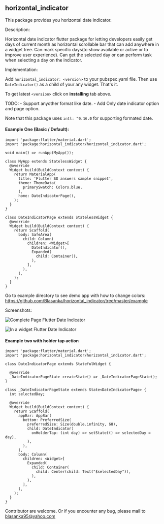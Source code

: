 ## horizontal_indicator

This package provides you horizontal date indicator.

Description:

Horizontal date indicator flutter package for letting developers easily get days of current month as horizontal scrollable bar that can add anywhere in a widget tree. Can mark specific days(to show available or active or to improve user experience). Can get the selected day or can perform task when selecting a day on the indicator.

Implementation:

Add `horizontal_indicator: <version>` to your pubspec.yaml file.
Then use `DateIndicator()` as a child of your any widget.
That's it.

To get latest `<version>` click on **installing** tab above.

TODO: - Support anyother format like date. - Add Only date indicator option and page option.

Note that this package uses `intl: ^0.16.0` for supporting formated date.

#### Example One (Basic / Default):

```
import 'package:flutter/material.dart';
import 'package:horizontal_indicator/horizontal_indicator.dart';

void main() => runApp(MyApp());

class MyApp extends StatelessWidget {
  @override
  Widget build(BuildContext context) {
    return MaterialApp(
      title: 'Flutter SO answers sample snippet',
      theme: ThemeData(
        primarySwatch: Colors.blue,
      ),
      home: DateIndicatorPage(),
    );
  }
}

class DateIndicatorPage extends StatelessWidget {
  @override
  Widget build(BuildContext context) {
    return Scaffold(
      body: SafeArea(
        child: Column(
          children: <Widget>[
            DateIndicator(),
            Expanded(
              child: Container(),
            ),
          ],
        ),
      ),
    );
  }
}
```

Go to example directory to see demo app with how to change colors:
https://github.com/Blasanka/horizontal_indicator/tree/master/example

Screenshots:

![Complete Page Flutter Date Indicator](https://raw.githubusercontent.com/Blasanka/horizontal_indicator/master/Screenshot_2.png "Complete Page Flutter Date Indicator")

![In a widget Flutter Date Indicator](https://raw.githubusercontent.com/Blasanka/horizontal_indicator/master/Screenshot_1.png "In a Widget Flutter Date Indicator")

#### Example two with holder tap action

```
import 'package:flutter/material.dart';
import 'package:horizontal_indicator/horizontal_indicator.dart';

class DateIndicatorPage extends StatefulWidget {

  @override
  _DateIndicatorPageState createState() => _DateIndicatorPageState();
}

class _DateIndicatorPageState extends State<DateIndicatorPage> {
  int selectedDay;

  @override
  Widget build(BuildContext context) {
    return Scaffold(
      appBar: AppBar(
        bottom: PreferredSize(
          preferredSize: Size(double.infinity, 68),
          child: DateIndicator(
            onHolderTap: (int day) => setState(() => selectedDay = day),
          ),
        ),
      ),
      body: Column(
        children: <Widget>[
          Expanded(
            child: Container(
              child: Center(child: Text("$selectedDay")),
            ),
          ),
        ],
      ),
    );
  }
}
```

Contributor are welcome. Or if you encounter any bug, please mail to blasanka95@yahoo.com